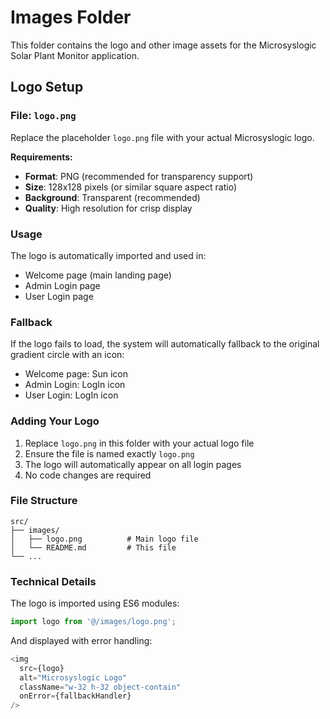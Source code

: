 # Images Folder

This folder contains the logo and other image assets for the Microsyslogic Solar Plant Monitor application.

## Logo Setup

### File: `logo.png`

Replace the placeholder `logo.png` file with your actual Microsyslogic logo.

**Requirements:**
- **Format**: PNG (recommended for transparency support)
- **Size**: 128x128 pixels (or similar square aspect ratio)
- **Background**: Transparent (recommended)
- **Quality**: High resolution for crisp display

### Usage

The logo is automatically imported and used in:
- Welcome page (main landing page)
- Admin Login page
- User Login page

### Fallback

If the logo fails to load, the system will automatically fallback to the original gradient circle with an icon:
- Welcome page: Sun icon
- Admin Login: LogIn icon  
- User Login: LogIn icon

### Adding Your Logo

1. Replace `logo.png` in this folder with your actual logo file
2. Ensure the file is named exactly `logo.png`
3. The logo will automatically appear on all login pages
4. No code changes are required

### File Structure

```
src/
├── images/
│   ├── logo.png          # Main logo file
│   └── README.md         # This file
└── ...
```

### Technical Details

The logo is imported using ES6 modules:
```typescript
import logo from '@/images/logo.png';
```

And displayed with error handling:
```typescript
<img 
  src={logo} 
  alt="Microsyslogic Logo" 
  className="w-32 h-32 object-contain"
  onError={fallbackHandler}
/>
```
